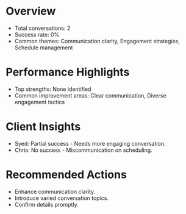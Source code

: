 # Overview
- Total conversations: 2
- Success rate: 0%
- Common themes: Communication clarity, Engagement strategies, Schedule management

# Performance Highlights
- Top strengths: None identified
- Common improvement areas: Clear communication, Diverse engagement tactics

# Client Insights
- Syed: Partial success - Needs more engaging conversation.
- Chris: No success - Miscommunication on scheduling.

# Recommended Actions
- Enhance communication clarity.
- Introduce varied conversation topics.
- Confirm details promptly.